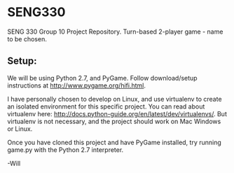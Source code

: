 # SENG330
SENG 330 Group 10 Project Repository. Turn-based 2-player game - name to be chosen.

Setup:
------

We will be using Python 2.7, and PyGame. Follow download/setup instructions at http://www.pygame.org/hifi.html.

I have personally chosen to develop on Linux, and use virtualenv to create an isolated environment for this
specific project. You can read about virtualenv here: http://docs.python-guide.org/en/latest/dev/virtualenvs/.
But virtualenv is not necessary, and the project should work on Mac Windows or Linux.

Once you have cloned this project and have PyGame installed, try running game.py with the Python 2.7 interpreter.

-Will

